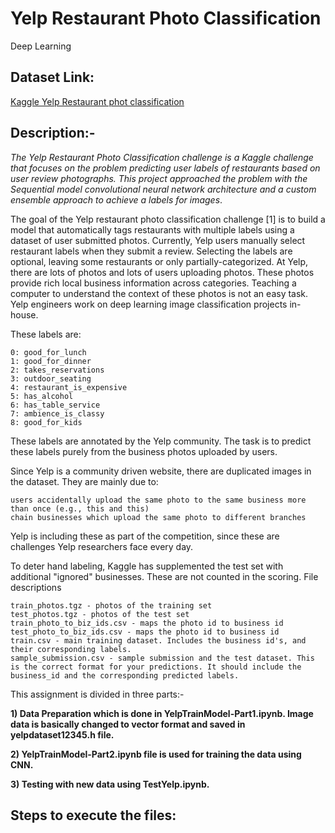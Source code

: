 # Yelp Restaurant Photo Classification
Deep Learning

## Dataset Link:
[Kaggle Yelp Restaurant phot classification ](https://www.kaggle.com/c/yelp-restaurant-photo-classification/data)


## Description:-
*The Yelp Restaurant Photo Classification challenge is a Kaggle challenge that focuses on the problem predicting user labels of restaurants based on user review photographs. This project approached the problem with the Sequential model convolutional neural network architecture and a custom ensemble approach to achieve a labels for images*.

The goal of the Yelp restaurant photo classification challenge [1] is to build a model that automatically tags restaurants with multiple labels using a dataset of user submitted photos. Currently, Yelp users manually select restaurant labels when they submit a review. Selecting the labels are optional, leaving some restaurants or only partially-categorized. At Yelp, there are lots of photos and lots of users uploading photos. These photos provide rich local business information across categories. Teaching a computer to understand the context of these photos is not an easy task. Yelp engineers work on deep learning image classification projects in-house. 

These labels are:
```
0: good_for_lunch
1: good_for_dinner
2: takes_reservations
3: outdoor_seating
4: restaurant_is_expensive
5: has_alcohol
6: has_table_service
7: ambience_is_classy
8: good_for_kids
```
These labels are annotated by the Yelp community. The task is to predict these labels purely from the business photos uploaded by users. 

Since Yelp is a community driven website, there are duplicated images in the dataset. They are mainly due to:

    users accidentally upload the same photo to the same business more than once (e.g., this and this)
    chain businesses which upload the same photo to different branches

Yelp is including these as part of the competition, since these are challenges Yelp researchers face every day. 

To deter hand labeling, Kaggle has supplemented the test set with additional "ignored" businesses. These are not counted in the scoring. 
File descriptions

    train_photos.tgz - photos of the training set
    test_photos.tgz - photos of the test set
    train_photo_to_biz_ids.csv - maps the photo id to business id
    test_photo_to_biz_ids.csv - maps the photo id to business id
    train.csv - main training dataset. Includes the business id's, and their corresponding labels. 
    sample_submission.csv - sample submission and the test dataset. This is the correct format for your predictions. It should include the business_id and the corresponding predicted labels.

 
 
This assignment is divided in three parts:-


**1) Data Preparation which is done in 	YelpTrainModel-Part1.ipynb. Image data is basically changed to vector format and saved                 in yelpdataset12345.h file.**
 
**2) YelpTrainModel-Part2.ipynb file is used for training the data using CNN.**

**3) Testing with new data using TestYelp.ipynb.**



## Steps to execute the files:


         



